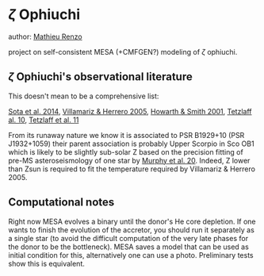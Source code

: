 # $\zeta$ Ophiuchi

author: [Mathieu Renzo](mailto:mrenzo@flatironinstitute.org)

project on self-consistent MESA (+CMFGEN?) modeling of $\zeta$ ophiuchi.

## $\zeta$ Ophiuchi's observational literature

This doesn't mean to be a comprehensive list:

[Sota et al. 2014](https://ui.adsabs.harvard.edu/abs/2014ApJS..211...10S/abstract),
[Villamariz & Herrero 2005](https://www.aanda.org/articles/aa/pdf/2005/40/aa2848-05.p),
[Howarth & Smith 2001](https://ui.adsabs.harvard.edu/abs/2001MNRAS.327..353H/abstract),
[Tetzlaff al. 10](https://ui.adsabs.harvard.edu/abs/2010MNRAS.402.2369T/abstract),
[Tetzlaff et al. 11](https://ui.adsabs.harvard.edu/abs/2011MNRAS.410..190T/abstract)

From its runaway nature we know it is associated to PSR B1929+10 (PSR
J1932+1059) their parent association is probably Upper Scorpio in Sco
OB1 which is likely to be slightly sub-solar Z based on the precision
fitting of pre-MS asteroseismology of one star by [Murphy et al. 20](https://ui.adsabs.harvard.edu/abs/2020arXiv201111821M/abstract).
Indeed, Z lower than Zsun is required to fit the temperature required
by Villamariz & Herrero 2005.

## Computational notes

Right now MESA evolves a binary until the donor's He core depletion.
If one wants to finish the evolution of the accretor, you should run
it separately as a single star (to avoid the difficult computation of
the very late phases for the donor to be the bottleneck). MESA saves a
model that can be used as initial condition for this, alternatively
one can use a photo. Preliminary tests show this is equivalent.


